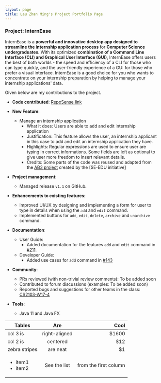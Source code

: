 ```yaml
---
layout: page
title: Lau Zhan Ming's Project Portfolio Page
---
```


### Project: InternEase

InternEase is a **powerful and innovative desktop app designed to streamline the internship application process** for **Computer Science undergraduates**. With its optimized **combination of a Command Line Interface (CLI) and Graphical User Interface (GUI)**, InternEase offers users the best of both worlds - the speed and efficiency of a CLI for those who can type quickly, and the user-friendly experience of a GUI for those who prefer a visual interface. InternEase is a good choice for you who wants to concentrate on your internship preparation by helping to manage your internship applications' data.

Given below are my contributions to the project.

* **Code contributed**: [RepoSense link](https://nus-cs2103-ay2223s2.github.io/tp-dashboard/?search=zm-l&breakdown=true)

* **New Feature**:
    * Manage an internship application
      * What it does: Users are able to add and edit internship application
      * Justification: This feature allows the user, an internship applicant in this case to add and edit an internship application they have.
      * Highlights: Regular expressions are used to ensure user are typing in correct informations. Some fields are left as optional to give user more freedom to insert relevant details.
      * Credits: Some parts of the code was reused and adapted from the [AB3 project](https://github.com/nus-cs2103-AY2223S2/tp) created by the [SE-EDU initiative]

* **Project management**:
    * Managed release `v1.1` on GitHub.

* **Enhancements to existing features**:
    * Improved UI/UX by designing and implementing a form for user to type in details when using the `add` and `edit` command.
    * Implemented buttons for `add`, `edit`, `delete`, `archive` and `unarchive` command.

* **Documentation**:
    * User Guide:
        * Added documentation for the features `add` and `edit` command in [#211](https://github.com/AY2223S2-CS2103T-W15-4/tp/pull/211).
    * Developer Guide:
        * Added use cases for `add` command in [#143](https://github.com/AY2223S2-CS2103T-W15-4/tp/pull/143)

* **Community**:
    * PRs reviewed (with non-trivial review comments): To be added soon
    * Contributed to forum discussions (examples: To be added soon)
    * Reported bugs and suggestions for other teams in the class: [CS2103-W17-4](https://github.com/zm-l/ped/issues)

* **Tools**:
    * Java 11 and Java FX

| Tables        | Are           | Cool  |
| ------------- |:-------------:| -----:|
| col 3 is      | right-aligned | $1600 |
| col 2 is      | centered      |   $12 |
| zebra stripes | are neat      |    $1 |
| <ul><li>item1</li><li>item2</li></ul>| See the list | from the first column|
